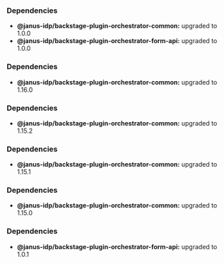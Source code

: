 ### Dependencies

* **@janus-idp/backstage-plugin-orchestrator-common:** upgraded to 1.0.0
* **@janus-idp/backstage-plugin-orchestrator-form-api:** upgraded to 1.0.0

### Dependencies

* **@janus-idp/backstage-plugin-orchestrator-common:** upgraded to 1.16.0

### Dependencies

* **@janus-idp/backstage-plugin-orchestrator-common:** upgraded to 1.15.2

### Dependencies

* **@janus-idp/backstage-plugin-orchestrator-common:** upgraded to 1.15.1

### Dependencies

* **@janus-idp/backstage-plugin-orchestrator-common:** upgraded to 1.15.0

### Dependencies

* **@janus-idp/backstage-plugin-orchestrator-form-api:** upgraded to 1.0.1
